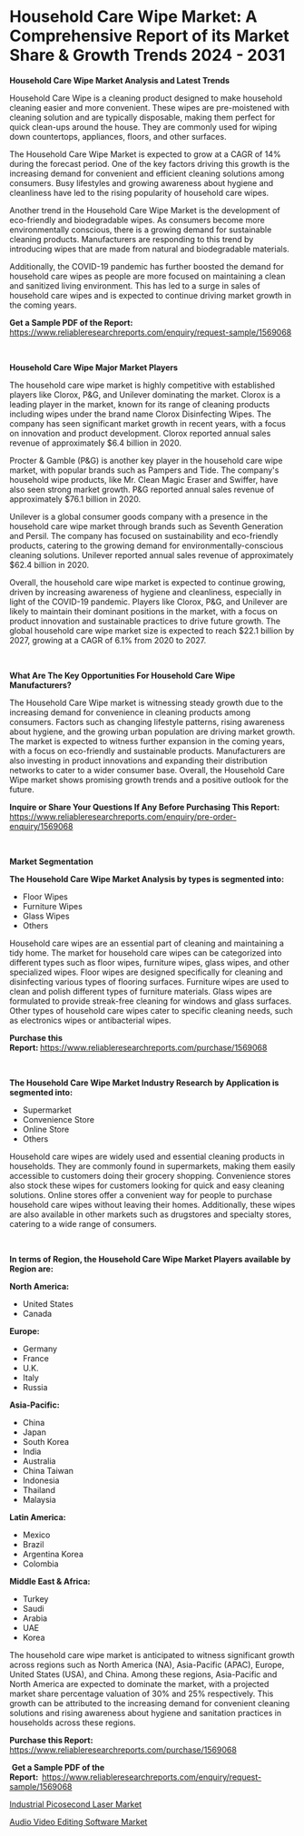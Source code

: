 <p><h1>Household Care Wipe Market: A Comprehensive Report of its Market Share & Growth Trends 2024 - 2031</h1></p><p><strong>Household Care Wipe Market Analysis and Latest Trends</strong></p>
<p><p>Household Care Wipe is a cleaning product designed to make household cleaning easier and more convenient. These wipes are pre-moistened with cleaning solution and are typically disposable, making them perfect for quick clean-ups around the house. They are commonly used for wiping down countertops, appliances, floors, and other surfaces.</p><p>The Household Care Wipe Market is expected to grow at a CAGR of 14% during the forecast period. One of the key factors driving this growth is the increasing demand for convenient and efficient cleaning solutions among consumers. Busy lifestyles and growing awareness about hygiene and cleanliness have led to the rising popularity of household care wipes.</p><p>Another trend in the Household Care Wipe Market is the development of eco-friendly and biodegradable wipes. As consumers become more environmentally conscious, there is a growing demand for sustainable cleaning products. Manufacturers are responding to this trend by introducing wipes that are made from natural and biodegradable materials.</p><p>Additionally, the COVID-19 pandemic has further boosted the demand for household care wipes as people are more focused on maintaining a clean and sanitized living environment. This has led to a surge in sales of household care wipes and is expected to continue driving market growth in the coming years.</p></p>
<p><strong>Get a Sample PDF of the Report:&nbsp;</strong> <a href="https://www.reliableresearchreports.com/enquiry/request-sample/1569068">https://www.reliableresearchreports.com/enquiry/request-sample/1569068</a></p>
<p>&nbsp;</p>
<p><strong>Household Care Wipe Major Market Players</strong></p>
<p><p>The household care wipe market is highly competitive with established players like Clorox, P&G, and Unilever dominating the market. Clorox is a leading player in the market, known for its range of cleaning products including wipes under the brand name Clorox Disinfecting Wipes. The company has seen significant market growth in recent years, with a focus on innovation and product development. Clorox reported annual sales revenue of approximately $6.4 billion in 2020.</p><p>Procter & Gamble (P&G) is another key player in the household care wipe market, with popular brands such as Pampers and Tide. The company's household wipe products, like Mr. Clean Magic Eraser and Swiffer, have also seen strong market growth. P&G reported annual sales revenue of approximately $76.1 billion in 2020. </p><p>Unilever is a global consumer goods company with a presence in the household care wipe market through brands such as Seventh Generation and Persil. The company has focused on sustainability and eco-friendly products, catering to the growing demand for environmentally-conscious cleaning solutions. Unilever reported annual sales revenue of approximately $62.4 billion in 2020. </p><p>Overall, the household care wipe market is expected to continue growing, driven by increasing awareness of hygiene and cleanliness, especially in light of the COVID-19 pandemic. Players like Clorox, P&G, and Unilever are likely to maintain their dominant positions in the market, with a focus on product innovation and sustainable practices to drive future growth. The global household care wipe market size is expected to reach $22.1 billion by 2027, growing at a CAGR of 6.1% from 2020 to 2027.</p></p>
<p>&nbsp;</p>
<p><strong>What Are The Key Opportunities For Household Care Wipe Manufacturers?</strong></p>
<p><p>The Household Care Wipe market is witnessing steady growth due to the increasing demand for convenience in cleaning products among consumers. Factors such as changing lifestyle patterns, rising awareness about hygiene, and the growing urban population are driving market growth. The market is expected to witness further expansion in the coming years, with a focus on eco-friendly and sustainable products. Manufacturers are also investing in product innovations and expanding their distribution networks to cater to a wider consumer base. Overall, the Household Care Wipe market shows promising growth trends and a positive outlook for the future.</p></p>
<p><strong>Inquire or Share Your Questions If Any Before Purchasing This Report:</strong> <a href="https://www.reliableresearchreports.com/enquiry/pre-order-enquiry/1569068">https://www.reliableresearchreports.com/enquiry/pre-order-enquiry/1569068</a></p>
<p>&nbsp;</p>
<p><strong>Market Segmentation</strong></p>
<p><strong>The Household Care Wipe Market Analysis by types is segmented into:</strong></p>
<p><ul><li>Floor Wipes</li><li>Furniture Wipes</li><li>Glass Wipes</li><li>Others</li></ul></p>
<p><p>Household care wipes are an essential part of cleaning and maintaining a tidy home. The market for household care wipes can be categorized into different types such as floor wipes, furniture wipes, glass wipes, and other specialized wipes. Floor wipes are designed specifically for cleaning and disinfecting various types of flooring surfaces. Furniture wipes are used to clean and polish different types of furniture materials. Glass wipes are formulated to provide streak-free cleaning for windows and glass surfaces. Other types of household care wipes cater to specific cleaning needs, such as electronics wipes or antibacterial wipes.</p></p>
<p><strong>Purchase this Report:&nbsp;</strong><a href="https://www.reliableresearchreports.com/purchase/1569068">https://www.reliableresearchreports.com/purchase/1569068</a></p>
<p>&nbsp;</p>
<p><strong>The Household Care Wipe Market Industry Research by Application is segmented into:</strong></p>
<p><ul><li>Supermarket</li><li>Convenience Store</li><li>Online Store</li><li>Others</li></ul></p>
<p><p>Household care wipes are widely used and essential cleaning products in households. They are commonly found in supermarkets, making them easily accessible to customers doing their grocery shopping. Convenience stores also stock these wipes for customers looking for quick and easy cleaning solutions. Online stores offer a convenient way for people to purchase household care wipes without leaving their homes. Additionally, these wipes are also available in other markets such as drugstores and specialty stores, catering to a wide range of consumers.</p></p>
<p>&nbsp;</p>
<p><strong>In terms of Region, the Household Care Wipe Market Players available by Region are:</strong></p>
<p>
    <p> <strong> North America: </strong>
        <ul>
            <li>United States</li>
            <li>Canada</li>
        </ul>
        </p> 
    <p> <strong> Europe: </strong>
        <ul>
            <li>Germany</li>
            <li>France</li>
            <li>U.K.</li>
            <li>Italy</li>
            <li>Russia</li>
        </ul>
        </p> 
    <p> <strong> Asia-Pacific: </strong>
        <ul>
            <li>China</li>
            <li>Japan</li>
            <li>South Korea</li>
            <li>India</li>
            <li>Australia</li>
            <li>China Taiwan</li>
            <li>Indonesia</li>
            <li>Thailand</li>
            <li>Malaysia</li>
        </ul>
        </p> 
    <p> <strong> Latin America: </strong>
        <ul>
            <li>Mexico</li>
            <li>Brazil</li>
            <li>Argentina Korea</li>
            <li>Colombia</li>
        </ul>
        </p> 
    <p> <strong> Middle East & Africa: </strong>
        <ul>
            <li>Turkey</li>
            <li>Saudi</li>
            <li>Arabia</li>
            <li>UAE</li>
            <li>Korea</li>
        </ul>
    </p>
    </p>
<p><p>The household care wipe market is anticipated to witness significant growth across regions such as North America (NA), Asia-Pacific (APAC), Europe, United States (USA), and China. Among these regions, Asia-Pacific and North America are expected to dominate the market, with a projected market share percentage valuation of 30% and 25% respectively. This growth can be attributed to the increasing demand for convenient cleaning solutions and rising awareness about hygiene and sanitation practices in households across these regions.</p></p>
<p><strong>Purchase this Report: </strong><a href="https://www.reliableresearchreports.com/purchase/1569068">https://www.reliableresearchreports.com/purchase/1569068</a></p>
<p>&nbsp;<strong>Get a Sample PDF of the Report:&nbsp;&nbsp;</strong><a href="https://www.reliableresearchreports.com/enquiry/request-sample/1569068">https://www.reliableresearchreports.com/enquiry/request-sample/1569068</a></p>
<p><strong></strong></p>
<p><p><a href="https://issuu.com/reportprime-2/docs/industrial-picosecond-laser-market-size-2030.pptx">Industrial Picosecond Laser Market</a></p><p><a href="https://issuu.com/reportprime-2/docs/audio-video-editing-software-market-size-2030.pptx">Audio Video Editing Software Market</a></p></p>